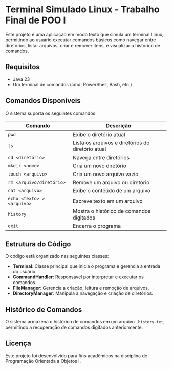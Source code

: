 # Terminal Simulado Linux - Trabalho Final de POO I

Este projeto é uma aplicação em modo texto que simula um terminal Linux, permitindo ao usuário executar comandos básicos como navegar entre diretórios, listar arquivos, criar e remover itens, e visualizar o histórico de comandos.

## Requisitos

- Java 23
- Um terminal de comandos (cmd, PowerShell, Bash, etc.)

## Comandos Disponíveis

O sistema suporta os seguintes comandos:

| Comando                  | Descrição |
|--------------------------|-----------|
| `pwd`                    | Exibe o diretório atual |
| `ls`                     | Lista os arquivos e diretórios do diretório atual |
| `cd <diretório>`         | Navega entre diretórios |
| `mkdir <nome>`           | Cria um novo diretório |
| `touch <arquivo>`        | Cria um novo arquivo vazio |
| `rm <arquivo/diretório>` | Remove um arquivo ou diretório |
| `cat <arquivo>`          | Exibe o conteúdo de um arquivo |
| `echo <texto> > <arquivo>` | Escreve texto em um arquivo |
| `history`                | Mostra o histórico de comandos digitados |
| `exit`                   | Encerra o programa |

## Estrutura do Código

O código está organizado nas seguintes classes:

- **Terminal**: Classe principal que inicia o programa e gerencia a entrada do usuário.
- **CommandHandler**: Responsável por interpretar e executar os comandos.
- **FileManager**: Gerencia a criação, leitura e remoção de arquivos.
- **DirectoryManager**: Manipula a navegação e criação de diretórios.

## Histórico de Comandos

O sistema armazena o histórico de comandos em um arquivo `.history.txt`, permitindo a recuperação de comandos digitados anteriormente.

## Licença

Este projeto foi desenvolvido para fins acadêmicos na disciplina de Programação Orientada a Objetos I.

